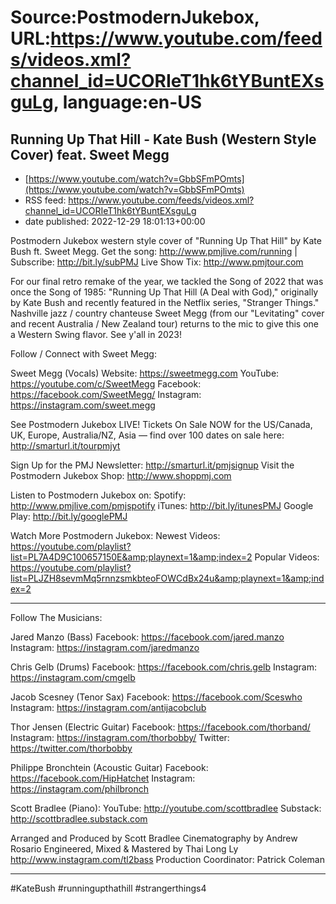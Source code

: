 # Source:PostmodernJukebox, URL:https://www.youtube.com/feeds/videos.xml?channel_id=UCORIeT1hk6tYBuntEXsguLg, language:en-US

## Running Up That Hill - Kate Bush (Western Style Cover) feat. Sweet Megg
 - [https://www.youtube.com/watch?v=GbbSFmPOmts](https://www.youtube.com/watch?v=GbbSFmPOmts)
 - RSS feed: https://www.youtube.com/feeds/videos.xml?channel_id=UCORIeT1hk6tYBuntEXsguLg
 - date published: 2022-12-29 18:01:13+00:00

Postmodern Jukebox western style cover of "Running Up That Hill" by Kate Bush ft. Sweet Megg.
Get the song: http://www.pmjlive.com/running | Subscribe: http://bit.ly/subPMJ
Live Show Tix: http://www.pmjtour.com

For our final retro remake of the year, we tackled the Song of 2022 that was once the Song of 1985: "Running Up That Hill (A Deal with God)," originally by Kate Bush and recently featured in the Netflix series, "Stranger Things."  Nashville jazz / country chanteuse Sweet Megg (from our "Levitating" cover and recent Australia / New Zealand tour) returns to the mic to give this one a Western Swing flavor. See y'all in 2023!

Follow / Connect with Sweet Megg:

Sweet Megg (Vocals)
Website: https://sweetmegg.com
YouTube: https://youtube.com/c/SweetMegg
Facebook: https://facebook.com/SweetMegg/
Instagram: https://instagram.com/sweet.megg

See Postmodern Jukebox LIVE! Tickets On Sale NOW for the US/Canada, UK, Europe, Australia/NZ, Asia — find over 100 dates on sale here: http://smarturl.it/tourpmjyt

Sign Up for the PMJ Newsletter: http://smarturl.it/pmjsignup
Visit the Postmodern Jukebox Shop: http://www.shoppmj.com

Listen to Postmodern Jukebox on:
Spotify: http://www.pmjlive.com/pmjspotify
iTunes: http://bit.ly/itunesPMJ
Google Play: http://bit.ly/googlePMJ

Watch More Postmodern Jukebox:
Newest Videos: https://youtube.com/playlist?list=PL7A4D9C100657150E&amp;playnext=1&amp;index=2
Popular Videos: https://youtube.com/playlist?list=PLJZH8sevmMq5rnnzsmkbteoFOWCdBx24u&amp;playnext=1&amp;index=2

____________________________________________

Follow The Musicians:

Jared Manzo (Bass)
Facebook: https://facebook.com/jared.manzo
Instagram: https://instagram.com/jaredmanzo

Chris Gelb (Drums)
Facebook: https://facebook.com/chris.gelb
Instagram: https://instagram.com/cmgelb

Jacob Scesney (Tenor Sax)
Facebook: https://facebook.com/Sceswho
Instagram: https://instagram.com/antijacobclub

Thor Jensen (Electric Guitar)
Facebook: https://facebook.com/thorband/
Instagram: https://instagram.com/thorbobby/
Twitter: https://twitter.com/thorbobby

Philippe Bronchtein (Acoustic Guitar)
Facebook: https://facebook.com/HipHatchet
Instagram: https://instagram.com/philbronch

Scott Bradlee (Piano):
YouTube: http://youtube.com/scottbradlee
Substack: http://scottbradlee.substack.com

Arranged and Produced by Scott Bradlee
Cinematography by Andrew Rosario 
Engineered, Mixed & Mastered by Thai Long Ly
http://www.instagram.com/tl2bass
Production Coordinator: Patrick Coleman
____________________________________________

#KateBush #runningupthathill #strangerthings4

